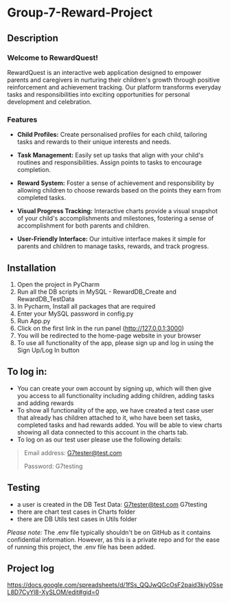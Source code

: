 # Group-7-Reward-Project

## Description

### Welcome to RewardQuest!
RewardQuest is an interactive web application designed to empower parents and caregivers in nurturing their children's growth through positive reinforcement and achievement tracking. Our platform transforms everyday tasks and responsibilities into exciting opportunities for personal development and celebration.

### Features

- **Child Profiles:** Create personalised profiles for each child, tailoring tasks and rewards to their unique interests and needs.

- **Task Management:** Easily set up tasks that align with your child's routines and responsibilities. Assign points to tasks to encourage completion.

- **Reward System:** Foster a sense of achievement and responsibility by allowing children to choose rewards based on the points they earn from completed tasks.

- **Visual Progress Tracking:** Interactive charts provide a visual snapshot of your child's accomplishments and milestones, fostering a sense of accomplishment for both parents and children.

- **User-Friendly Interface:** Our intuitive interface makes it simple for parents and children to manage tasks, rewards, and track progress.

## Installation

1. Open the project in PyCharm
2. Run all the DB scripts in MySQL - RewardDB_Create and RewardDB_TestData
3. In Pycharm, Install all packages that are required
4. Enter your MySQL password in config.py
5. Run App.py
6. Click on the first link in the run panel (http://127.0.0.1:3000)
7. You will be redirected to the home-page website in your browser
8. To use all functionality of the app, please sign up and log in using the Sign Up/Log In button

## To log in:
- You can create your own account by signing up, which will then give you access to all functionality including adding children, adding tasks and adding rewards
- To show all functionality of the app, we have created a test case user that already has children attached to it, who have been set tasks, completed tasks and had rewards added. You will be able to view charts showing all data connected to this account in the charts tab.
- To log on as our test user please use the following details:
> Email address: G7tester@test.com
>
> Password: G7testing

## Testing
 - a user is created in the DB Test Data: G7tester@test.com G7testing
 - there are chart test cases in Charts folder
 - there are DB Utils test cases in Utils folder

_Please note:_ The .env file typically shouldn't be on GitHub as it contains confidential information. However, as this
is a private repo and for the ease of running this project, the .env file has been added.

## Project log
https://docs.google.com/spreadsheets/d/1fSs_QQJwQGcOsF2paid3kiy0SseL8D7CyYl8-XySLOM/edit#gid=0